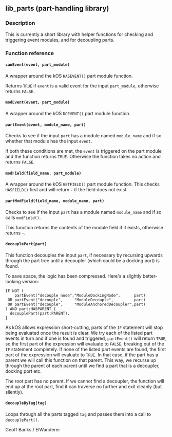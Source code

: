 ## lib_parts (part-handling library)

### Description

This is currently a short library with helper functions for checking and triggering event modules, and for decoupling parts.

### Function reference

#### `canEvent(event, part_module)`

A wrapper around the kOS `HASEVENT()` part module function.

Returns `TRUE` if `event` is a valid event for the input `part_module`, otherwise returns `FALSE`.

#### `modEvent(event, part_module)`

A wrapper around the kOS `DOEVENT()` part module function.

#### `partEvent(event, module_name, part)`

Checks to see if the input `part` has a module named `module_name` and if so whether that module has the input `event`.

If both these conditions are met, the `event` is triggered on the part module and the function returns `TRUE`. Otherwise the function takes no action and returns `FALSE`.

#### `modField(field_name, part_module)`

A wrapper around the kOS `GETFIELD()` part module function. This checks `HASFIELD()` first and will return `-` if the field does not exist.

#### `partModField(field_name, module_name, part)`

Checks to see if the input `part` has a module named `module_name` and if so calls `modField()`.

This function returns the contents of the module field if it exists, otherwise returns `-`.

#### `decouplePart(part)`

This function decouples the input `part`, if necessary by recursing upwards through the part tree until a decoupler (which could be a docking port) is found.

To save space, the logic has been compressed. Here's a slightly better-looking version:

    IF NOT (
        partEvent("decouple node","ModuleDockingNode",      part)
     OR partEvent("decouple",     "ModuleDecouple",         part)
     OR partEvent("decouple",     "ModuleAnchoredDecoupler",part)
    ) AND part:HASPARENT {
      decouplePart(part:PARENT).
    }

As kOS allows expression short-cutting, parts of the `IF` statement will stop being evaluated once the result is clear. We try each of the listed part events in turn and if one is found and triggered, `partEvent()` will return `TRUE`, so the first part of the expression will evaluate to `FALSE`, breaking out of the `IF` statement completely. If none of the listed part events are found, the first part of the expression will evaluate to `TRUE`. In that case, if the part has a parent we will call this function on that parent. This way, we recurse up through the parent of each parent until we find a part that is a decoupler, docking port etc.

The root part has no parent. If we cannot find a decoupler, the function will end up at the root part, find it can traverse no further and exit cleanly (but silently).

#### `decoupleByTag(tag)`

Loops through all the parts tagged `tag` and passes them into a call to `decouplePart()`.

Geoff Banks / ElWanderer
